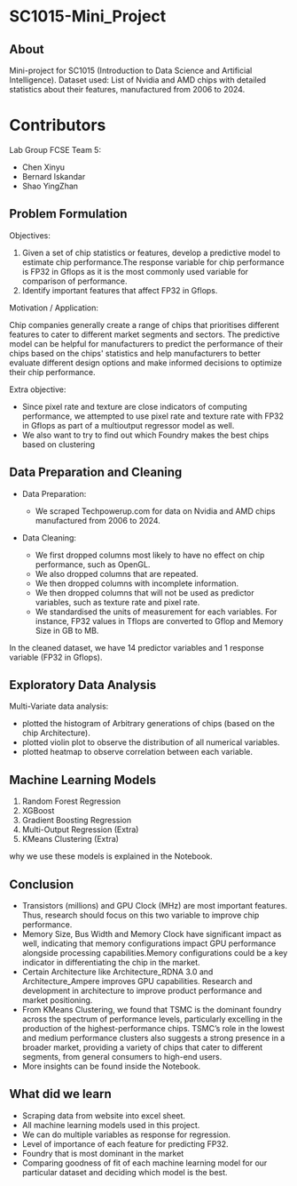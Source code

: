 # SC1015-Mini_Project

## About
Mini-project for SC1015 (Introduction to Data Science and Artificial Intelligence). 
Dataset used: List of Nvidia and AMD chips with detailed statistics about their features, manufactured from 2006 to 2024.

# Contributors
Lab Group FCSE Team 5: 
- Chen Xinyu
- Bernard Iskandar
- Shao YingZhan

## Problem Formulation

Objectives:

1. Given a set of chip statistics or features, develop a predictive model to estimate chip performance.The response variable for chip performance is FP32 in Gflops as it is the most commonly used variable for comparison of performance. 
2. Identify important features that affect FP32 in Gflops. 
       
Motivation / Application:

Chip companies generally create a range of chips that prioritises different features to cater to different market segments and sectors. The predictive model can be helpful for manufacturers to predict the performance of their chips based on the chips' statistics and help manufacturers to better evaluate different design options and make informed decisions to optimize their chip performance.

Extra objective: 
- Since pixel rate and texture are close indicators of computing performance, we attempted to use pixel rate and texture rate with FP32 in Gflops as part of a multioutput regressor model as well.
- We also want to try to find out which Foundry makes the best chips based on clustering
     
## Data Preparation and Cleaning
- Data Preparation:
     - We scraped Techpowerup.com for data on Nvidia and AMD chips manufactured from 2006 to 2024. 
 
- Data Cleaning:
     - We first dropped columns most likely to have no effect on chip performance, such as OpenGL.
     - We also dropped columns that are repeated.
     - We then dropped columns with incomplete information.
     - We then dropped columns that will not be used as predictor variables, such as texture rate and pixel rate.
     - We standardised the units of measurement for each variables. For instance, FP32 values in Tflops are converted to Gflop and Memory Size in GB to MB.
  
In the cleaned dataset, we have 14 predictor variables and 1 response variable (FP32 in Gflops).

## Exploratory Data Analysis

Multi-Variate data analysis: 
- plotted the histogram of Arbitrary generations of chips (based on the chip Architecture).
- plotted violin plot to observe the distribution of all numerical variables.
- plotted heatmap to observe correlation between each variable.

## Machine Learning Models

1. Random Forest Regression
2. XGBoost
3. Gradient Boosting Regression
4. Multi-Output Regression (Extra)
5. KMeans Clustering (Extra)

why we use these models is explained in the Notebook.

## Conclusion 
- Transistors (millions) and GPU Clock (MHz) are most important features. Thus, research should focus on this two variable to improve chip performance. 
- Memory Size, Bus Width and Memory Clock have significant impact as well, indicating that memory configurations impact GPU performance alongside processing capabilities.Memory configurations could be a key indicator in differentiating the chip in the market. 
- Certain Architecture like Architecture_RDNA 3.0 and Architecture_Ampere improves  GPU capabilities. Research and development in architecture to improve product performance and market positioning.
- From KMeans Clustering, we found that TSMC is the dominant foundry across the spectrum of performance levels, particularly excelling in the production of the highest-performance chips. TSMC’s role in the lowest and medium performance clusters also suggests a strong presence in a broader market, providing a variety of chips that cater to different segments, from general consumers to high-end users.
- More insights can be found inside the Notebook.


## What did we learn
-  Scraping data from website into excel sheet. 
-  All machine learning models used in this project.
-  We can do multiple variables as response for regression.
-  Level of importance of each feature for predicting FP32.
-  Foundry that is most dominant in the market
-  Comparing goodness of fit of each machine learning model for our particular dataset and deciding which model is the best. 




